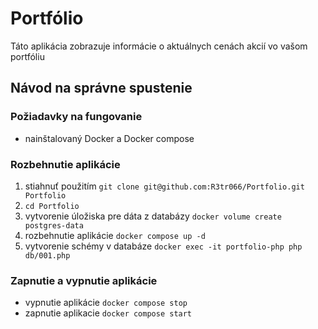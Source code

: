 # Portfólio
Táto aplikácia zobrazuje informácie o aktuálnych cenách akcií vo vašom portfóliu

## Návod na správne spustenie
### Požiadavky na fungovanie
- nainštalovaný Docker a Docker compose

### Rozbehnutie aplikácie
1. stiahnuť použitím `git clone git@github.com:R3tr066/Portfolio.git Portfolio`
2. `cd Portfolio`
3. vytvorenie úložiska pre dáta z databázy `docker volume create postgres-data`
4. rozbehnutie aplikácie `docker compose up -d`
5. vytvorenie schémy v databáze `docker exec -it portfolio-php php db/001.php`
### Zapnutie a vypnutie aplikácie
- vypnutie aplikácie `docker compose stop`
- zapnutie aplikacie `docker compose start`
